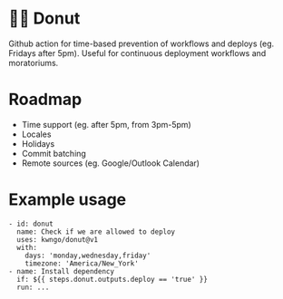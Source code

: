 # 🚀🍩 Donut
Github action for time-based prevention of workflows and deploys (eg. Fridays after 5pm). Useful for continuous deployment workflows and moratoriums.

# Roadmap
- Time support (eg. after 5pm, from 3pm-5pm)
- Locales
- Holidays
- Commit batching
- Remote sources (eg. Google/Outlook Calendar)

# Example usage
```
- id: donut
  name: Check if we are allowed to deploy
  uses: kwngo/donut@v1
  with:
    days: 'monday,wednesday,friday'
    timezone: 'America/New_York'
- name: Install dependency
  if: ${{ steps.donut.outputs.deploy == 'true' }}
  run: ...
```

